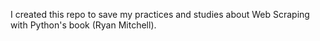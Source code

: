 I created this repo to save my practices and studies about Web Scraping with Python's book (Ryan Mitchell). 